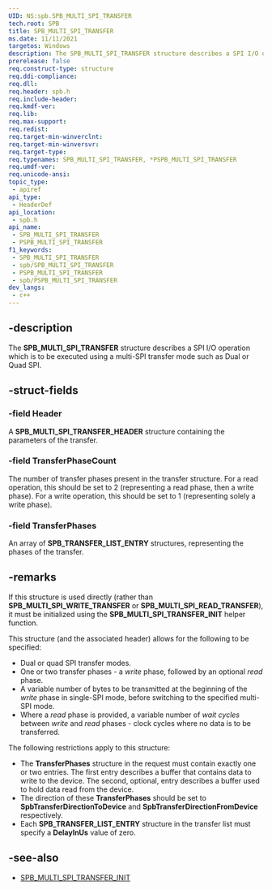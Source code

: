 ```yaml
---
UID: NS:spb.SPB_MULTI_SPI_TRANSFER
tech.root: SPB
title: SPB_MULTI_SPI_TRANSFER
ms.date: 11/11/2021
targetos: Windows
description: The SPB_MULTI_SPI_TRANSFER structure describes a SPI I/O operation which is to be executed using a multi-SPI transfer mode such as Dual or Quad SPI.
prerelease: false
req.construct-type: structure
req.ddi-compliance: 
req.dll: 
req.header: spb.h
req.include-header: 
req.kmdf-ver: 
req.lib: 
req.max-support: 
req.redist: 
req.target-min-winverclnt: 
req.target-min-winversvr: 
req.target-type: 
req.typenames: SPB_MULTI_SPI_TRANSFER, *PSPB_MULTI_SPI_TRANSFER
req.umdf-ver: 
req.unicode-ansi: 
topic_type:
 - apiref
api_type:
 - HeaderDef
api_location:
 - spb.h
api_name:
 - SPB_MULTI_SPI_TRANSFER
 - PSPB_MULTI_SPI_TRANSFER
f1_keywords:
 - SPB_MULTI_SPI_TRANSFER
 - spb/SPB_MULTI_SPI_TRANSFER
 - PSPB_MULTI_SPI_TRANSFER
 - spb/PSPB_MULTI_SPI_TRANSFER
dev_langs:
 - c++
---
```


## -description

The **SPB_MULTI_SPI_TRANSFER** structure describes a SPI I/O operation which is to be executed using a multi-SPI transfer mode such as Dual or Quad SPI.

## -struct-fields

### -field Header

A **SPB_MULTI_SPI_TRANSFER_HEADER** structure containing the parameters of the transfer.

### -field TransferPhaseCount

The number of transfer phases present in the transfer structure. For a read operation, this should be set to 2 (representing a read phase, then a write phase). For a write operation, this should be set to 1 (representing solely a write phase).

### -field TransferPhases

An array of **SPB_TRANSFER_LIST_ENTRY** structures, representing the phases of the transfer.

## -remarks

If this structure is used directly (rather than **SPB_MULTI_SPI_WRITE_TRANSFER** or **SPB_MULTI_SPI_READ_TRANSFER**), it must be initialized using the **SPB_MULTI_SPI_TRANSFER_INIT** helper function.

This structure (and the associated header) allows for the following to be specified:

- Dual or quad SPI transfer modes.
- One or two transfer phases - a _write_ phase, followed by an optional _read_ phase.
- A variable number of bytes to be transmitted at the beginning of the _write_ phase in single-SPI mode, before switching to the specified multi-SPI mode.
- Where a _read_ phase is provided, a variable number of _wait cycles_ between _write_ and _read_ phases - clock cycles where no data is to be transferred.

The following restrictions apply to this structure:

- The **TransferPhases** structure in the request must contain exactly one or two entries. The first entry describes a buffer that contains data to write to the device. The second, optional, entry describes a buffer used to hold data read from the device.
- The direction of these **TransferPhases** should be set to **SpbTransferDirectionToDevice** and **SpbTransferDirectionFromDevice** respectively.
- Each **SPB_TRANSFER_LIST_ENTRY** structure in the transfer list must specify a **DelayInUs** value of zero.

## -see-also

- [SPB_MULTI_SPI_TRANSFER_INIT](/windows-hardware/drivers/ddi/spb/nf-spb-spb_multi_spi_transfer_init)
